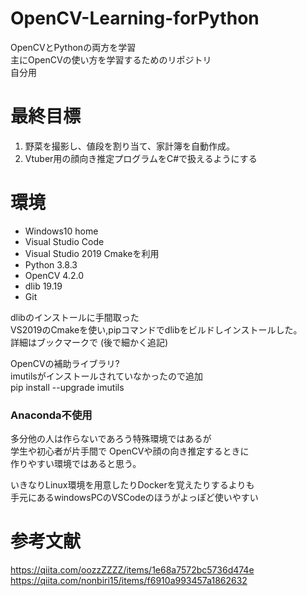# OpenCV-Learning-forPython
OpenCVとPythonの両方を学習  
主にOpenCVの使い方を学習するためのリポジトリ  
自分用

# 最終目標
1. 野菜を撮影し、値段を割り当て、家計簿を自動作成。
2. Vtuber用の顔向き推定プログラムをC#で扱えるようにする

# 環境
* Windows10 home
* Visual Studio Code 
* Visual Studio 2019
	Cmakeを利用
* Python 3.8.3
* OpenCV 4.2.0
* dlib 19.19
* Git

dlibのインストールに手間取った  
VS2019のCmakeを使い,pipコマンドでdlibをビルドしインストールした。  
詳細はブックマークで  (後で細かく追記)  

OpenCVの補助ライブラリ?  
imutilsがインストールされていなかったので追加  
pip install --upgrade imutils 

### Anaconda不使用

多分他の人は作らないであろう特殊環境ではあるが  
学生や初心者が片手間で  OpenCVや顔の向き推定するときに  
作りやすい環境ではあると思う。  

いきなりLinux環境を用意したりDockerを覚えたりするよりも  
手元にあるwindowsPCのVSCodeのほうがよっぽど使いやすい


# 参考文献
https://qiita.com/oozzZZZZ/items/1e68a7572bc5736d474e  
https://qiita.com/nonbiri15/items/f6910a993457a1862632  
